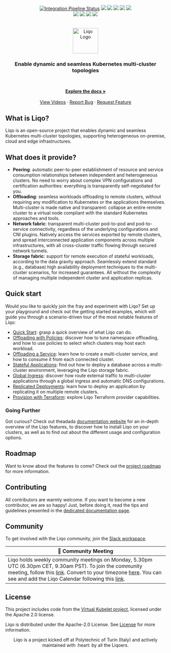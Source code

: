 <!-- markdownlint-disable first-line-h1 -->
<p align="center">
  <a href="https://github.com/liqotech/liqo/actions/workflows/integration.yml"><img src="https://github.com/liqotech/liqo/actions/workflows/integration.yml/badge.svg" alt="Integration Pipeline Status"></a>
  <a href="https://goreportcard.com/report/github.com/liqotech/liqo"><img src=https://goreportcard.com/badge/github.com/liqotech/liqo></a>
  <a href="https://coveralls.io/github/liqotech/liqo" alt="Liqo Test Coverage"><img src=https://coveralls.io/repos/github/liqotech/liqo/badge.svg?branch=master></a>
  <a href="https://docs.liqo.io/en/stable" alt="Liqo's Documentation"><img src="https://readthedocs.org/projects/liqo/badge/"></a>
  <a href="https://join.slack.com/t/liqo-io/shared_invite/zt-h20212gg-g24YvN6MKiD9bacFeqZttQ"><img src=https://img.shields.io/badge/slack-liqo.io-blueviolet?logo=slack></a>
  <a href="https://twitter.com/liqo_io"><img src=https://img.shields.io/twitter/follow/liqo_io?style=flat&color=ff69b4&logo=twitter></a>

  <br />
  <a href="https://docs.liqo.io/en/stable/installation/?provider=GKE"><img src=https://img.shields.io/badge/Google%20GKE-supported-green></a>
  <a href="https://docs.liqo.io/en/stable/installation/?provider=AKS" ><img src=https://img.shields.io/badge/Azure%20AKS-supported-green></a>
  <a href="https://docs.liqo.io/en/stable/installation/?provider=EKS"><img src=https://img.shields.io/badge/Amazon%20EKS-supported-green></a>
  <a href="https://docs.liqo.io/en/stable/installation/?provider=OpenShift%20Container%20Platform%20(OCP)"><img src=https://img.shields.io/badge/Openshift-supported-green></a>
  <br />
  <br />
  <br />

  <a href="https://github.com/liqotech/liqo">
    <img alt="Liqo Logo" src="docs/_static/images/common/liqo-logo-blue.svg" height="80">
  </a>
  <br />

  <h3 align="center">Enable dynamic and seamless Kubernetes multi-cluster topologies</h3>
  <br />
</p>

<p align="center">
    <a href="https://docs.liqo.io/"><strong>Explore the docs »</strong></a>
    <br />
    <br />
    <a href="https://www.youtube.com/channel/UCYbWJMfwy3P6xT4JI_K84xw">View Videos</a>
    ·
    <a href="https://github.com/liqotech/liqo/issues/new?assignees=&labels=&template=bug_report.md&title=">Report Bug</a>
    ·
    <a href="https://github.com/liqotech/liqo/issues/new?assignees=&labels=enhancement&template=feature_request.md&title=%5BFeature%5D">Request Feature</a>
</p>

## What is Liqo?

Liqo is an open-source project that enables dynamic and seamless Kubernetes multi-cluster topologies, supporting heterogeneous on-premise, cloud and edge infrastructures.

## What does it provide?

* **Peering**: automatic peer-to-peer establishment of resource and service consumption relationships between independent and heterogeneous clusters.
  No need to worry about complex VPN configurations and certification authorities: everything is transparently self-negotiated for you.
* **Offloading**: seamless workloads offloading to remote clusters, without requiring any modification to Kubernetes or the applications themselves.
  Multi-cluster is made native and transparent: collapse an entire remote cluster to a virtual node compliant with the standard Kubernetes approaches and tools.
* **Network fabric**: transparent multi-cluster pod-to-pod and pod-to-service connectivity, regardless of the underlying configurations and CNI plugins.
  Natively access the services exported by remote clusters, and spread interconnected application components across multiple infrastructures, with all cross-cluster traffic flowing through secured network tunnels.
* **Storage fabric**: support for remote execution of stateful workloads, according to the data gravity approach.
  Seamlessly extend standard (e.g., database) high availability deployment techniques to the multi-cluster scenarios, for increased guarantees.
  All without the complexity of managing multiple independent cluster and application replicas.

## Quick start

Would you like to quickly join the fray and experiment with Liqo?
Set up your playground and check out the getting started examples, which will guide you through a scenario-driven tour of the most notable features of Liqo:

* [Quick Start](https://docs.liqo.io/en/stable/examples/quick-start.html): grasp a quick overview of what Liqo can do.
* [Offloading with Policies](https://docs.liqo.io/en/stable/examples/offloading-with-policies.html): discover how to tune namespace offloading, and how to use policies to select which clusters may host each workload.
* [Offloading a Service](https://docs.liqo.io/en/stable/examples/service-offloading.html): learn how to create a multi-cluster service, and how to consume it from each connected cluster.
* [Stateful Applications](https://docs.liqo.io/en/stable/examples/stateful-applications.html): find out how to deploy a database across a multi-cluster environment, leveraging the Liqo storage fabric.
* [Global Ingress](https://docs.liqo.io/en/stable/examples/global-ingress.html): discover how route external traffic to multi-cluster applications through a global ingress and automatic DNS configurations.
* [Replicated Deployments](https://docs.liqo.io/en/stable/examples/replicated-deployments.html): learn how to deploy an application by replicating it on multiple remote clusters.
* [Provision with Terraform](https://docs.liqo.io/en/stable/examples/provision-with-terraform.html): explore Liqo Terraform provider capabilities.

### Going Further

Got curious?
Check out theadada [documentation website](https://docs.liqo.io) for an in-depth overview of the Liqo features, to discover how to install Liqo on your clusters, as well as to find out about the different usage and configuration options.

## Roadmap

Want to know about the features to come? Check out the [project roadmap](ROADMAP.md) for more information.

## Contributing

All contributors are warmly welcome. If you want to become a new contributor, we are so happy! Just, before doing it, read the tips and guidelines presented in the [dedicated documentation page](https://docs.liqo.io/en/stable/contributing/contributing.html).

## Community

To get involved with the Liqo community, join the [Slack workspace](https://join.slack.com/t/liqo-io/shared_invite/zt-h20212gg-g24YvN6MKiD9bacFeqZttQ).

|:bell: Community Meeting|
|------------------|
|Liqo holds weekly community meetings on Monday, 5.30pm UTC (6.30pm CET, 9.30am PST). To join the community meeting, follow this [link](https://polito-it.zoom.us/j/81559017793?pwd=R0NXZUJwZXVrQUwxbWtWQ3psbEVidz09). Convert to your timezone [here](https://www.thetimezoneconverter.com/?t=17:30&tz=UTC%20%28Universal%20Time%20Coordinated%29). You can see and add the Liqo Calendar following this [link](https://calendar.google.com/calendar/embed?src=32odk41tfu77tedc48a0fcm0v4%40group.calendar.google.com&ctz=Europe%2FRome).|

## License

This project includes code from the [Virtual Kubelet project](https://github.com/virtual-kubelet/virtual-kubelet), licensed under the Apache 2.0 license.

Liqo is distributed under the Apache-2.0 License. See [License](LICENSE) for more information.

<p align="center">
Liqo is a project kicked off at Polytechnic of Turin (Italy) and actively maintained with :heart: by all the Liqoers.
</p>
